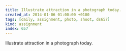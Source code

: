 ```yaml
---
title: Illustrate attraction in a photograph today.
created_at: 2014-01-06 01:00:00 +0100
tags: [daily, assignment, photo, shoot, ds657]
kind: assignment
index: 657
---
```


Illustrate attraction in a photograph today.
